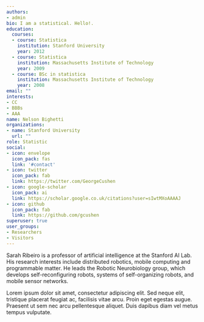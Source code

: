 ```yaml
---
authors:
- admin
bio: I am a statistical. Hello!.
education:
  courses:
  - course: Statistica
    institution: Stanford University
    year: 2012
  - course: Statistica
    institution: Massachusetts Institute of Technology
    year: 2009
  - course: BSc in statistica
    institution: Massachusetts Institute of Technology
    year: 2008
email: ""
interests:
- CC
- BBBs
- AAA
name: Nelson Bighetti
organizations:
- name: Stanford University
  url: ""
role: Statistic
social:
- icon: envelope
  icon_pack: fas
  link: '#contact'
- icon: twitter
  icon_pack: fab
  link: https://twitter.com/GeorgeCushen
- icon: google-scholar
  icon_pack: ai
  link: https://scholar.google.co.uk/citations?user=sIwtMXoAAAAJ
- icon: github
  icon_pack: fab
  link: https://github.com/gcushen
superuser: true
user_groups:
- Researchers
- Visitors
---
```


Sarah Ribeiro is a professor of artificial intelligence at the Stanford AI Lab. His research interests include distributed robotics, mobile computing and programmable matter. He leads the Robotic Neurobiology group, which develops self-reconfiguring robots, systems of self-organizing robots, and mobile sensor networks.

Lorem ipsum dolor sit amet, consectetur adipiscing elit. Sed neque elit, tristique placerat feugiat ac, facilisis vitae arcu. Proin eget egestas augue. Praesent ut sem nec arcu pellentesque aliquet. Duis dapibus diam vel metus tempus vulputate. 
